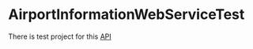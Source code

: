 # AirportInformationWebServiceTest
<p>There is test project for this <a href = "http://www.webservicex.com/New/Home/ServiceDetail/20">API</a></p>
